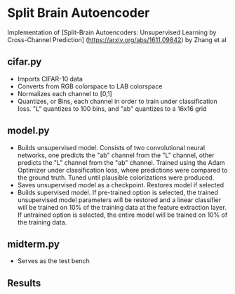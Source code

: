 # Split Brain Autoencoder

Implementation of [Split-Brain Autoencoders: Unsupervised Learning by Cross-Channel Prediction] (https://arxiv.org/abs/1611.09842) by Zhang et al

## cifar.py 
* Imports CIFAR-10 data
* Converts from RGB colorspace to LAB colorspace
* Normalizes each channel to [0,1]
* Quantizes, or Bins, each channel in order to train under classification loss. "L" quantizes to 100 bins, and "ab" quantizes to a 16x16 grid
  
## model.py

* Builds unsupervised model. Consists of two convolutional neural networks, one predicts the "ab" channel from the "L" channel, other predicts the "L" channel from the "ab" channel. Trained using the Adam Optimizer under classification loss, where predictions were compared to the ground truth. Tuned until plausible colorizations were produced. 
* Saves unsupervised model as a checkpoint. Restores model if selected
* Builds supervised model. If pre-trained option is selected, the trained unsupervised model parameters will be restored and a linear classifier will be trained on 10% of the training data at the feature extraction layer. If untrained option is selected, the entire model will be trained on 10% of the training data. 

## midterm.py
* Serves as the test bench

## Results




  
  


